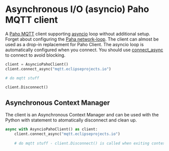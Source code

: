 # Asynchronous I/O (asyncio) Paho MQTT client
A [Paho MQTT](https://github.com/eclipse/paho.mqtt.python) client supporting [asyncio](https://docs.python.org/3/library/asyncio.html) loop without additional setup. Forget about configuring the [Paha network-loop](https://github.com/eclipse/paho.mqtt.python#network-loop). The client can almost be used as a drop-in replacement for Paho Client. The asyncio loop is automatically configured when you connect. You should use [connect_async](https://github.com/eclipse/paho.mqtt.python#connect_async) to connect to avoid blocking.



```python
client = AsyncioPahoClient()
client.connect_async("mqtt.eclipseprojects.io")

# do mqtt stuff

client.Disconnect()

```

## Asynchronous Context Manager
The client is an Asynchronous Context Manager and can be used with the Python with statement to atomatically disconnect and clean up.

```python
async with AsyncioPahoClient() as client:
    client.connect_async("mqtt.eclipseprojects.io")
    
    # do mqtt stuff - client.Disconnect() is called when exiting context.

```


